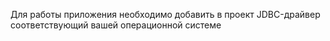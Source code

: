 Для работы приложения необходимо добавить в проект JDBC-драйвер соответствующий вашей операционной системе
